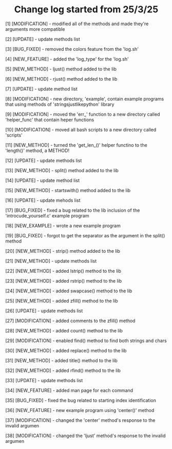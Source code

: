 <h1 align='center'>Change log started from 25/3/25</h1>
<p>[1] [MODIFICATION] - modified all of the methods and made they're arguments more compatible</p>
<p>[2] [UPDATE] - update methods list</p>
<p>[3] [BUG_FIXED] - removed the colors feature from the 'log.sh'</p>
<p>[4] [NEW_FEATURE] - added the 'log_type' for the 'log.sh'</p>
<p>[5] [NEW_METHOD] - ljust() method added to the lib</p>
<p>[6] [NEW_METHOD] - rjust() method added to the lib</p>
<p>[7] [UPDATE] - update method list</p>
<p>[8] [MODIFICATION] - new directory, 'example', contain example programs that using methods of 'stringsjustlikepython' library</p>
<p>[9] [MODIFICATION] - moved the 'err_' function to a new directory called 'helper_func' that contain heper functions</p>
<p>[10] [MODIFICATION] - moved all bash scripts to a new directory called 'scripts'</p>
<p>[11] [NEW_METHOD] - turned the 'get_len_()' helper functino to the 'length()' method, a METHOD!</p>
<p>[12] [UPDATE] - update methods list</p>
<p>[13] [NEW_METHOD] - split() method added to the lib</p>
<p>[14] [UPDATE] - update method list</p>
<p>[15] [NEW_METHOD] - startswith() method added to the lib</p>
<p>[16] [UPDATE] - update mehods list</p>
<p>[17] [BUG_FIXED] - fixed a bug related to the lib inclusion of the 'introcude_yourself.c' example program</p>
<p>[18] [NEW_EXAMPLE] - wrote a new example program</p>
<p>[19] [BUG_FIXED] - forgot to get the separator as the argument in the split() method</p>
<p>[20] [NEW_METHOD] - strip() method added to the lib</p>
<p>[21] [NEW_METHOD] - update methods list</p>
<p>[22] [NEW_METHOD] - added lstrip() method to the lib</p>
<p>[23] [NEW_METHOD] - added rstrip() method to the lib</p>
<p>[24] [NEW_METHOD] - added swapcase() method to the lib</p>
<p>[25] [NEW_METHOD] - added zfill() method to the lib</p>
<p>[26] [UPDATE] - update methods list</p>
<p>[27] [MODIFICATION] - added comments to the zfill() method</p>
<p>[28] [NEW_METHOD] - added count() method to the lib</p>
<p>[29] [MODIFICATION] - enabled find() method to find both strings and chars</p>
<p>[30] [NEW_METHOD] - added replace() method to the lib</p>
<p>[31] [NEW_METHOD] - added title() method to the lib</p>
<p>[32] [NEW_METHOD] - added rfind() method to the lib</p>
<p>[33] [UPDATE] - update methods list</p>
<p>[34] [NEW_FEATURE] - added man page for each command</p>
<p>[35] [BUG_FIXED] - fixed the bug related to starting index identification</p>
<p>[36] [NEW_FEATURE] - new example program using 'center()' method</p>
<p>[37] [MODIFICATION] - changed the 'center' method's response to the invalid argumen</p>
<p>[38] [MODIFICATION] - changed the 'ljust' method's response to the invalid argumen</p>
